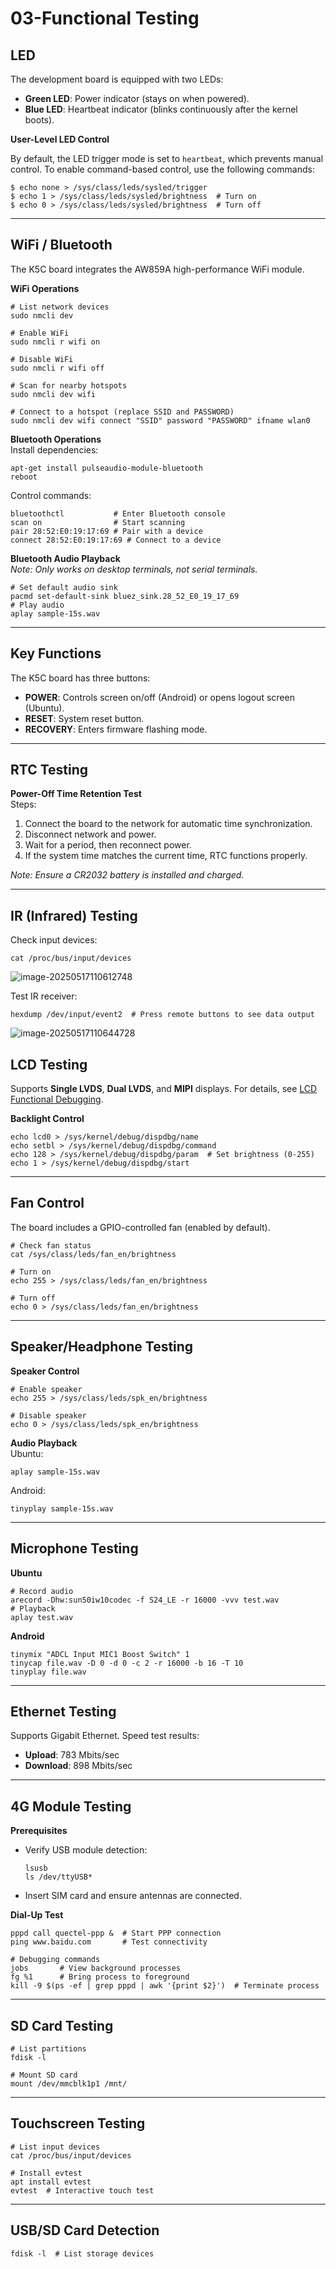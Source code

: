 # 03-Functional Testing

## LED

The development board is equipped with two LEDs:  
- **Green LED**: Power indicator (stays on when powered).  
- **Blue LED**: Heartbeat indicator (blinks continuously after the kernel boots).  

**User-Level LED Control**  

By default, the LED trigger mode is set to `heartbeat`, which prevents manual control. To enable command-based control, use the following commands:  

```shell
$ echo none > /sys/class/leds/sysled/trigger
$ echo 1 > /sys/class/leds/sysled/brightness  # Turn on
$ echo 0 > /sys/class/leds/sysled/brightness  # Turn off
```

---

## WiFi / Bluetooth

The K5C board integrates the AW859A high-performance WiFi module.  

**WiFi Operations**  
```shell
# List network devices
sudo nmcli dev

# Enable WiFi
sudo nmcli r wifi on

# Disable WiFi
sudo nmcli r wifi off

# Scan for nearby hotspots
sudo nmcli dev wifi

# Connect to a hotspot (replace SSID and PASSWORD)
sudo nmcli dev wifi connect "SSID" password "PASSWORD" ifname wlan0
```

**Bluetooth Operations**  
Install dependencies:  
```shell
apt-get install pulseaudio-module-bluetooth
reboot
```

Control commands:  
```shell
bluetoothctl           # Enter Bluetooth console
scan on                # Start scanning
pair 28:52:E0:19:17:69 # Pair with a device
connect 28:52:E0:19:17:69 # Connect to a device
```

**Bluetooth Audio Playback**  
*Note: Only works on desktop terminals, not serial terminals.*  
```shell
# Set default audio sink
pacmd set-default-sink bluez_sink.28_52_E0_19_17_69
# Play audio
aplay sample-15s.wav
```

---

## Key Functions

The K5C board has three buttons:  
- **POWER**: Controls screen on/off (Android) or opens logout screen (Ubuntu).  
- **RESET**: System reset button.  
- **RECOVERY**: Enters firmware flashing mode.  

---

## RTC Testing

**Power-Off Time Retention Test**  
Steps:  
1. Connect the board to the network for automatic time synchronization.  
2. Disconnect network and power.  
3. Wait for a period, then reconnect power.  
4. If the system time matches the current time, RTC functions properly.  

*Note: Ensure a CR2032 battery is installed and charged.*  

---

## IR (Infrared) Testing

Check input devices:  
```shell
cat /proc/bus/input/devices
```

![image-20250517110612748](http://tanzhtanzh.oss-cn-shenzhen.aliyuncs.com/img/image-20250517110612748.png)

Test IR receiver:  

```shell
hexdump /dev/input/event2  # Press remote buttons to see data output
```

![image-20250517110644728](http://tanzhtanzh.oss-cn-shenzhen.aliyuncs.com/img/image-20250517110644728.png)

## LCD Testing

Supports **Single LVDS**, **Dual LVDS**, and **MIPI** displays. For details, see [LCD Functional Debugging](../05-Peripheral-Drivers/LCD功能调试.md).  

**Backlight Control**  
```shell
echo lcd0 > /sys/kernel/debug/dispdbg/name
echo setbl > /sys/kernel/debug/dispdbg/command
echo 128 > /sys/kernel/debug/dispdbg/param  # Set brightness (0-255)
echo 1 > /sys/kernel/debug/dispdbg/start
```

---

## Fan Control

The board includes a GPIO-controlled fan (enabled by default).  

```shell
# Check fan status
cat /sys/class/leds/fan_en/brightness

# Turn on
echo 255 > /sys/class/leds/fan_en/brightness

# Turn off
echo 0 > /sys/class/leds/fan_en/brightness
```

---

## Speaker/Headphone Testing

**Speaker Control**  
```shell
# Enable speaker
echo 255 > /sys/class/leds/spk_en/brightness

# Disable speaker
echo 0 > /sys/class/leds/spk_en/brightness
```

**Audio Playback**  
Ubuntu:  
```shell
aplay sample-15s.wav
```

Android:  
```shell
tinyplay sample-15s.wav
```

---

## Microphone Testing

**Ubuntu**  
```shell
# Record audio
arecord -Dhw:sun50iw10codec -f S24_LE -r 16000 -vvv test.wav
# Playback
aplay test.wav
```

**Android**  
```shell
tinymix "ADCL Input MIC1 Boost Switch" 1
tinycap file.wav -D 0 -d 0 -c 2 -r 16000 -b 16 -T 10
tinyplay file.wav
```

---

## Ethernet Testing

Supports Gigabit Ethernet. Speed test results:  
- **Upload**: 783 Mbits/sec  
- **Download**: 898 Mbits/sec  

---

## 4G Module Testing

**Prerequisites**  
- Verify USB module detection:  
  ```shell
  lsusb
  ls /dev/ttyUSB*
  ```
- Insert SIM card and ensure antennas are connected.  

**Dial-Up Test**  
```shell
pppd call quectel-ppp &  # Start PPP connection
ping www.baidu.com       # Test connectivity

# Debugging commands
jobs       # View background processes
fg %1      # Bring process to foreground
kill -9 $(ps -ef | grep pppd | awk '{print $2}')  # Terminate process
```

---

## SD Card Testing

```shell
# List partitions
fdisk -l

# Mount SD card
mount /dev/mmcblk1p1 /mnt/
```

---

## Touchscreen Testing

```shell
# List input devices
cat /proc/bus/input/devices

# Install evtest
apt install evtest
evtest  # Interactive touch test
```

---

## USB/SD Card Detection

```shell
fdisk -l  # List storage devices
```